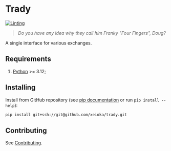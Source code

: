 # Trady

[![Linting](https://github.com/xeioka/trady/actions/workflows/linting.yaml/badge.svg)](https://github.com/xeioka/trady/actions/workflows/linting.yaml)

> _Do you have any idea why they call him Franky "Four Fingers", Doug?_

A single interface for various exchanges.

## Requirements

1. [Python](https://www.python.org) >= 3.12;

## Installing

Install from GitHub repository (see [pip documentation](https://pip.pypa.io/en/stable/topics/vcs-support/#git) or run `pip install --help`):

```sh
pip install git+ssh://git@github.com/xeioka/trady.git
```

## Contributing

See [Contributing](/docs/contributing.md).
